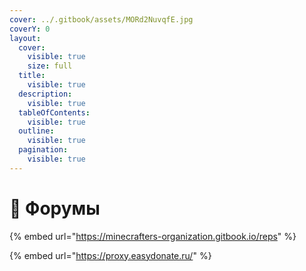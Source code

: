 ```yaml
---
cover: ../.gitbook/assets/MORd2NuvqfE.jpg
coverY: 0
layout:
  cover:
    visible: true
    size: full
  title:
    visible: true
  description:
    visible: true
  tableOfContents:
    visible: true
  outline:
    visible: true
  pagination:
    visible: true
---
```


# 📰 Форумы&#x20;

{% embed url="https://minecrafters-organization.gitbook.io/reps" %}

{% embed url="https://proxy.easydonate.ru/" %}
